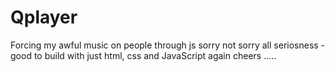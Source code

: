 # Qplayer
Forcing my awful music on people through js
sorry not sorry
all seriosness - good to build with just html, css and JavaScript again
cheers
.....